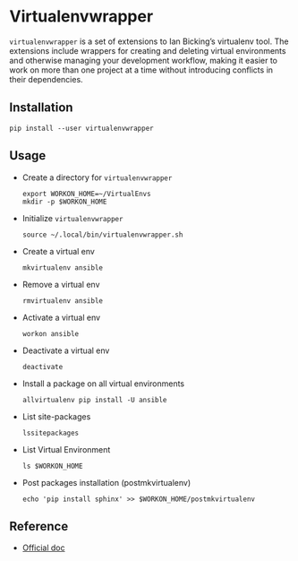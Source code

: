 # Virtualenvwrapper
`virtualenvwrapper` is a set of extensions to Ian Bicking’s virtualenv tool. The extensions include wrappers for creating and deleting virtual environments and otherwise managing your development workflow, making it easier to work on more than one project at a time without introducing conflicts in their dependencies.



## Installation
```
pip install --user virtualenvwrapper
```

## Usage

- Create a directory for `virtualenvwrapper`
  ```
  export WORKON_HOME=~/VirtualEnvs
  mkdir -p $WORKON_HOME
  ```

- Initialize `virtualenvwrapper`
  ```
  source ~/.local/bin/virtualenvwrapper.sh 
  ```

- Create a virtual env
  ```
  mkvirtualenv ansible
  ```

- Remove a virtual env
  ```
  rmvirtualenv ansible
  ```

- Activate a virtual env
  ```
  workon ansible
  ```

- Deactivate a virtual env
  ```
  deactivate
  ```

- Install a package on all virtual environments
  ```
  allvirtualenv pip install -U ansible
  ```

- List site-packages
  ```
  lssitepackages
  ```

- List Virtual Environment
  ```
  ls $WORKON_HOME
  ```

- Post packages installation (postmkvirtualenv)
  ```
  echo 'pip install sphinx' >> $WORKON_HOME/postmkvirtualenv
  ```
  



## Reference
- [Official doc](https://virtualenvwrapper.readthedocs.io/en/latest/)